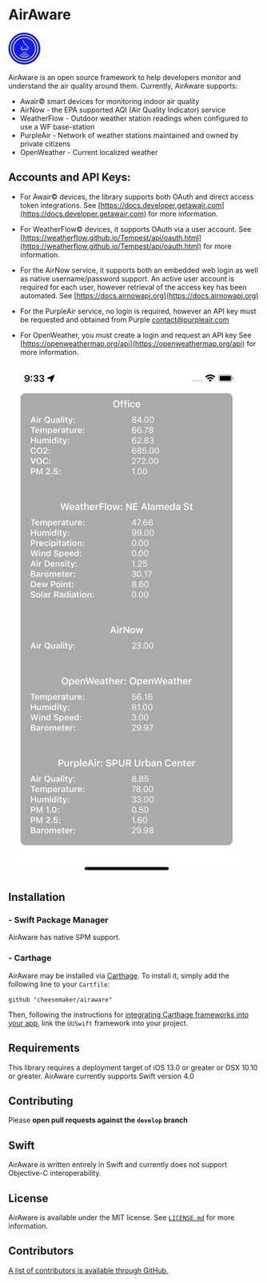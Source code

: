 # AirAware
<img src = "https://raw.githubusercontent.com/cheesemaker/airaware/main/Documents/icon.png" width=64 height = 64>

AirAware is an open source framework to help developers monitor and understand the air quality around them. Currently, AirAware supports:
- Awair© smart devices for monitoring indoor air quality
- AirNow - the EPA supported AQI (Air Quality Indicator) service
- WeatherFlow - Outdoor weather station readings when configured to use a WF base-station
- PurpleAir - Network of weather stations maintained and owned by private citizens
- OpenWeather - Current localized weather 


## Accounts and API Keys:
- For Awair© devices, the library supports both OAuth and direct access token integrations. See [https://docs.developer.getawair.com](https://docs.developer.getawair.com) for more information.

- For WeatherFlow© devices, it supports OAuth via a user account. See [https://weatherflow.github.io/Tempest/api/oauth.html](https://weatherflow.github.io/Tempest/api/oauth.html) for more information.

- For the AirNow service, it supports both an embedded web login as well as native username/password support. An active user account is required for each user, however retrieval of the access key has been automated. See [https://docs.airnowapi.org](https://docs.airnowapi.org)

- For the PurpleAir service, no login is required, however an API key must be requested and obtained from Purple [contact@purpleair.com](contact@purpleair.com)

- For OpenWeather, you must create a login and request an API key See [https://openweathermap.org/api](https://openweathermap.org/api) for more information.

<img src = "https://raw.githubusercontent.com/cheesemaker/airaware/main/Documents/screenshot.jpeg">

## Installation

### - Swift Package Manager

AirAware has native SPM support.

### - Carthage

AirAware may be installed via [Carthage](https://github.com/Carthage/Carthage). To install it, simply add the following line to your `Cartfile`:

```
github "cheesemaker/airaware"
```

Then, following the instructions for [integrating Carthage frameworks into your app](https://github.com/Carthage/Carthage#if-youre-building-for-ios-tvos-or-watchos), link the `UUSwift` framework into your project.

## Requirements

This library requires a deployment target of iOS 13.0 or greater or OSX 10.10 or greater.
AirAware currently supports Swift version 4.0 

## Contributing

Please **open pull requests against the `develop` branch**

## Swift

AirAware is written entirely in Swift and currently does not support Objective-C interoperability.

## License

AirAware is available under the MIT license. See [`LICENSE.md`](https://github.com/cheesemaker/airaware/blob/master/LICENSE.md) for more information.

## Contributors

[A list of contributors is available through GitHub.](https://github.com/cheesemaker/airaware/graphs/contributors)
